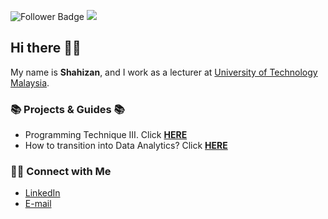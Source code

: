 ![Follower Badge](https://img.shields.io/github/followers/drshahizan)
![](https://visitor-badge.glitch.me/badge?page_id=drshahizan)

## Hi there 🙋‍♂️

My name is __Shahizan__, and I work as a lecturer at [University of Technology Malaysia](https://www.utm.my).

### 📚 Projects & Guides 📚
- Programming Technique III. Click **[HERE](https://github.com/katiehuangx/Portfolio-Guide/blob/main/README.md)**
- How to transition into Data Analytics? Click **[HERE](https://github.com/katiehuangx/Transition-into-Data-Analytics/blob/main/README.md)**

### 🙌🏻 Connect with Me
- [LinkedIn](https://www.linkedin.com/in/drshahizan/)
- [E-mail](mailto:shahizan@utm.my)
